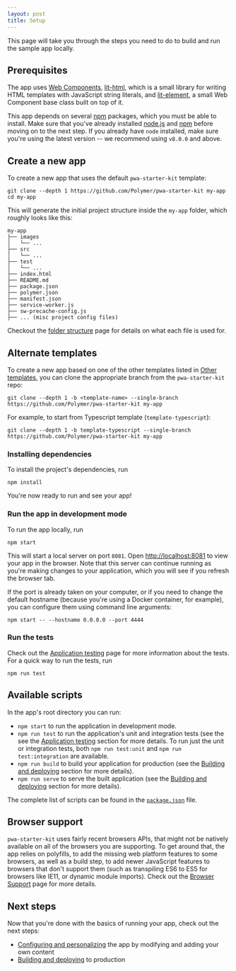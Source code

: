 ```yaml
---
layout: post
title: Setup
---
```

This page will take you through the steps you need to do to build and run the sample app locally.

## Prerequisites
The app uses [Web Components](https://www.webcomponents.org/introduction), [lit-html](https://github.com/Polymer/lit-html), which is a small library for writing HTML templates with JavaScript string literals, and [lit-element](https://github.com/Polymer/lit-element), a small Web Component base class built on top of it.

This app depends on several [npm](https://www.npmjs.com/) packages, which you must be able to install. Make sure that you've already installed [node.js](https://nodejs.org/en/) and [npm](https://www.npmjs.com/) before moving on to the next step. If you already have `node` installed, make sure you're using the latest version -- we recommend using `v8.0.0` and above.

## Create a new app

To create a new app that uses the default `pwa-starter-kit` template:
```
git clone --depth 1 https://github.com/Polymer/pwa-starter-kit my-app
cd my-app
```

This will generate the initial project structure inside the `my-app` folder, which roughly looks like this:
```
my-app
├── images
│   └── ...
├── src
│   └── ...
├── test
│   └── ...
├── index.html
├── README.md
├── package.json
├── polymer.json
├── manifest.json
├── service-worker.js
├── sw-precache-config.js
├── ... (misc project config files)
```
Checkout the [folder structure]({{site.baseurl}}/configuring-and-personalizing#folder-structure) page for details on what each file is used for.


## Alternate templates

To create a new app based on one of the other templates listed in [Other templates]({{site.baseurl}}/overview#other-templates), you can clone the appropriate branch from the `pwa-starter-kit` repo:

```
git clone --depth 1 -b <template-name> --single-branch https://github.com/Polymer/pwa-starter-kit my-app
```

For example, to start from Typescript template (`template-typescript`):

```
git clone --depth 1 -b template-typescript --single-branch https://github.com/Polymer/pwa-starter-kit my-app
```

### Installing dependencies
To install the project's dependencies, run
```
npm install
```

You're now ready to run and see your app!

### Run the app in development mode
To run the app locally, run
```
npm start
```

This will start a local server on port `8081`. Open [http://localhost:8081](http://localhost:8081) to view your app in the browser. Note that this server can continue running as you're making changes to your application, which you will see if you refresh the browser tab.

If the port is already taken on your computer, or if you need to change the default hostname (because you're using a Docker container, for example), you can configure them using command line arguments:
```
npm start -- --hostname 0.0.0.0 --port 4444
```

### Run the tests
Check out the [Application testing]({{site.baseurl}}/application-testing) page for more information about the tests. For a quick way to run the tests, run
```
npm run test
```

## Available scripts
In the app's root directory you can run:
- `npm start` to run the application in development mode.
- `npm run test` to run the application's unit and integration tests (see the see the [Application testing]({{site.baseurl}}/application-testing) section for more details. To run just the unit or integration tests, both `npm run test:unit` and `npm run test:integration` are available.
- `npm run build` to build your application for production (see the [Building and deploying]({{site.baseurl}}/building-and-deploying) section for more details).
- `npm run serve` to serve the built application (see the [Building and deploying]({{site.baseurl}}/building-and-deploying) section for more details).

The complete list of scripts can be found in the [`package.json`](https://github.com/Polymer/pwa-starter-kit/blob/master/package.json#L10) file.

## Browser support
`pwa-starter-kit` uses fairly recent browsers APIs, that might not be natively available on all of the browsers you are supporting. To get around that, the app relies on polyfills, to add the missing web platform features to some browsers, as well as a build step, to add newer JavaScript features to browsers that don't support them (such as transpiling ES6 to ES5 for browsers like IE11, or dynamic module imports). Check out the [Browser Support]({{site.baseurl}}/browser-support) page for more details.

## Next steps
Now that you're done with the basics of running your app, check out the next steps:
- [Configuring and personalizing]({{site.baseurl}}/configuring-and-personalizing) the app by modifying and adding your own content
- [Building and deploying]({{site.baseurl}}/building-and-deploying) to production
